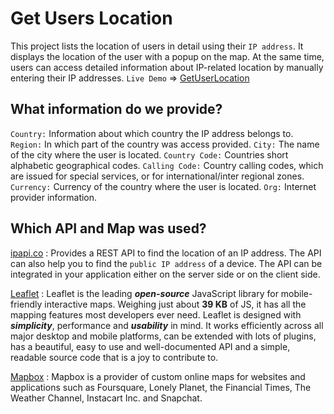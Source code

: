 # Get Users Location

This project lists the location of users in detail using their `IP address`.
It displays the location of the user with a popup on the map.
At the same time, users can access detailed information about IP-related location by manually entering their IP addresses.
`Live Demo` => [GetUserLocation](get-user-location.netlify.app)


## What information do we provide?

`Country:` Information about which country the IP address belongs to.
`Region:` In which part of the country was access provided.
`City:` The name of the city where the user is located.
`Country Code:` Countries short alphabetic geographical codes.
`Calling Code:` Country calling codes, which are issued for special services, or for international/inter regional zones.
`Currency:` Currency of the country where the user is located.
`Org:` Internet provider information.

## Which API and Map was used?

[ipapi.co](https://ipapi.co/) : Provides a REST API to find the location of an IP address.
The API can also help you to find the `public IP address` of a device.
The API can be integrated in your application either on the server side or on the client side.

[Leaflet](https://leafletjs.com/) : Leaflet is the leading **_open-source_** JavaScript library for mobile-friendly interactive maps. Weighing just about **39 KB** of JS, it has all the mapping features most developers ever need.
Leaflet is designed with _**simplicity**_, performance and **_usability_** in mind. It works efficiently across all major desktop and mobile platforms, can be extended with lots of plugins, has a beautiful, easy to use and well-documented API and a simple, readable source code that is a joy to contribute to.

[Mapbox](https://www.mapbox.com/) : Mapbox is a provider of custom online maps for websites and applications such as Foursquare, Lonely Planet, the Financial Times, The Weather Channel, Instacart Inc. and Snapchat.



